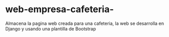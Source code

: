 # web-empresa-cafeteria-
Almacena la pagina web creada para una cafeteria, la web se desarrolla en Django y usando una plantilla de Bootstrap 
